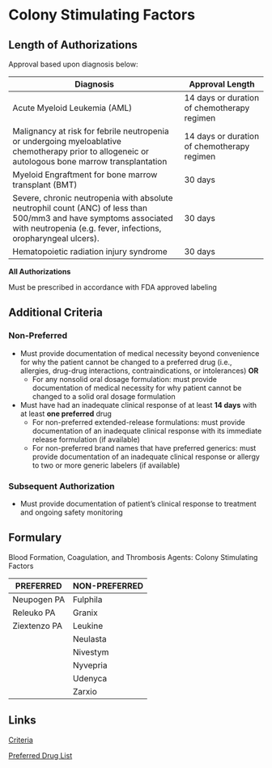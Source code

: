 # Colony Stimulating Factors

## Length of Authorizations

Approval based upon diagnosis below:

| Diagnosis | Approval Length |
| --------- | ----------------|
| Acute Myeloid Leukemia (AML) | 14 days or duration of chemotherapy regimen |
| Malignancy at risk for febrile neutropenia or undergoing myeloablative chemotherapy prior to allogeneic or autologous bone marrow transplantation          | 14 days or duration of chemotherapy regimen |
| Myeloid Engraftment for bone marrow transplant (BMT)   | 30 days     |
| Severe, chronic neutropenia with absolute neutrophil count (ANC) of less than 500/mm3 and have symptoms associated with neutropenia (e.g. fever, infections, oropharyngeal ulcers). | 30 days              |
| Hematopoietic radiation injury syndrome       | 30 days              |

**All Authorizations**

Must be prescribed in accordance with FDA approved labeling

## Additional Criteria

### Non-Preferred

-   Must provide documentation of medical necessity beyond convenience for why the patient cannot be changed to a preferred drug (i.e., allergies, drug-drug interactions, contraindications, or intolerances) **OR**
    -   For any nonsolid oral dosage formulation: must provide documentation of medical necessity for why patient cannot be changed to a solid oral dosage formulation
-   Must have had an inadequate clinical response of at least **14 days** with at least **one preferred** drug
    -   For non-preferred extended-release formulations: must provide documentation of an inadequate clinical response with its immediate release formulation (if available)
    -   For non-preferred brand names that have preferred generics: must provide documentation of an inadequate clinical response or allergy to two or more generic labelers (if available)

### Subsequent Authorization

-   Must provide documentation of patient’s clinical response to treatment and ongoing safety monitoring

## Formulary

Blood Formation, Coagulation, and Thrombosis Agents: Colony Stimulating Factors

| PREFERRED    | NON-PREFERRED |
| ------------ | ------------- |
| Neupogen PA  | Fulphila      |
| Releuko PA   | Granix        |
| Ziextenzo PA | Leukine       |
|              | Neulasta      |
|              | Nivestym      |
|              | Nyvepria      |
|              | Udenyca       |
|              | Zarxio        |

## Links

[Criteria](https://pharmacy.medicaid.ohio.gov/sites/default/files/20220415_UPDL_Criteria_FINAL_.pdf#page=10)

[Preferred Drug List](https://pharmacy.medicaid.ohio.gov/sites/default/files/20220701_UPDL_FINAL.pdf#page=7)

